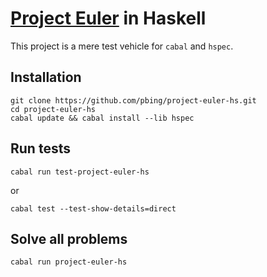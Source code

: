 # [Project Euler](https://projecteuler.net/) in Haskell

This project is a mere test vehicle for `cabal` and `hspec`.

## Installation

```shell
git clone https://github.com/pbing/project-euler-hs.git
cd project-euler-hs
cabal update && cabal install --lib hspec
```

## Run tests
```shell
cabal run test-project-euler-hs
```
or
```shell
cabal test --test-show-details=direct
```

## Solve all problems

```shell
cabal run project-euler-hs
```
